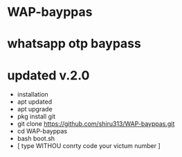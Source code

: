 # WAP-bayppas
# whatsapp otp baypass
# updated v.2.0
- installation
- apt updated
- apt upgrade
- pkg install git
- git clone https://github.com/shiru313/WAP-bayppas.git
- cd WAP-bayppas
- bash boot.sh
- [ type WITHOU conrty code your victum number ]
